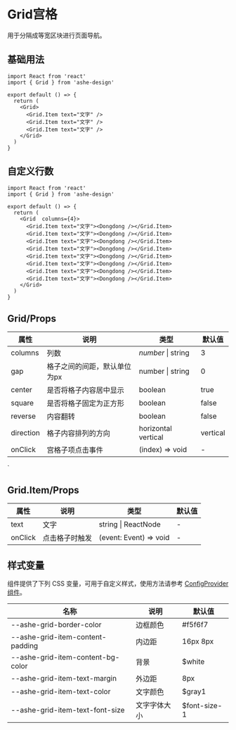 #  Grid宫格
用于分隔成等宽区块进行页面导航。

## 基础用法

```tsx
import React from 'react'
import { Grid } from 'ashe-design'

export default () => {
  return (
    <Grid>
      <Grid.Item text="文字" />
      <Grid.Item text="文字" />
      <Grid.Item text="文字" />
    </Grid>
  )
}
```

## 自定义行数

```tsx
import React from 'react'
import { Grid } from 'ashe-design'

export default () => {
  return (
    <Grid  columns={4}>
      <Grid.Item text="文字"><Dongdong /></Grid.Item>
      <Grid.Item text="文字"><Dongdong /></Grid.Item>
      <Grid.Item text="文字"><Dongdong /></Grid.Item>
      <Grid.Item text="文字"><Dongdong /></Grid.Item>
      <Grid.Item text="文字"><Dongdong /></Grid.Item>
      <Grid.Item text="文字"><Dongdong /></Grid.Item>
      <Grid.Item text="文字"><Dongdong /></Grid.Item>
      <Grid.Item text="文字"><Dongdong /></Grid.Item>
    </Grid>
  )
}

```

##  Grid/Props

| 属性 | 说明 | 类型           | 默认值 |
| --- | --- |--------------|-----|
| columns | 列数 | _number_ \| string | 3   |
| gap | 格子之间的间距，默认单位为px | number \| string | 0   |
| center | 是否将格子内容居中显示 | boolean      | true |
| square | 是否将格子固定为正方形 | boolean      | false |
| reverse | 内容翻转 | boolean      | false |
| direction | 格子内容排列的方向 | horizontal  vertical | vertical |
| onClick | 宫格子项点击事件 | (index) => void | -   |
`

## Grid.Item/Props

| 属性 | 说明 | 类型                      | 默认值 |
| --- | --- |-------------------------|---|
| text | 文字 | string   \|     ReactNode | - |
| onClick | 点击格子时触发 | (event: Event) => void  | - |


## 样式变量

组件提供了下列 CSS 变量，可用于自定义样式，使用方法请参考 [ConfigProvider 组件](#/zh-CN/component/configprovider)。

| 名称 | 说明 | 默认值 |
| --- | --- | --- |
| --ashe-grid-border-color | 边框颜色 | #f5f6f7 |
| --ashe-grid-item-content-padding | 内边距 | 16px 8px |
| --ashe-grid-item-content-bg-color | 背景 | $white |
| --ashe-grid-item-text-margin | 外边距 | 8px |
| --ashe-grid-item-text-color | 文字颜色 | $gray1 |
| --ashe-grid-item-text-font-size | 文字字体大小 | $font-size-1 |

